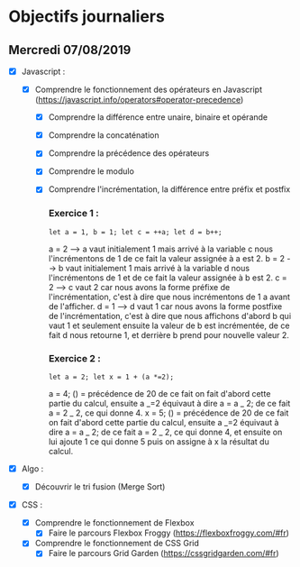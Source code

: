 # Objectifs journaliers

## Mercredi 07/08/2019

- [x] Javascript :

  - [x] Comprendre le fonctionnement des opérateurs en Javascript (https://javascript.info/operators#operator-precedence)

    - [x] Comprendre la différence entre unaire, binaire et opérande
    - [x] Comprendre la concaténation
    - [x] Comprendre la précédence des opérateurs
    - [x] Comprendre le modulo
    - [x] Comprendre l'incrémentation, la différence entre préfix et postfix

      ### Exercice 1 :

      `let a = 1, b = 1; let c = ++a; let d = b++;`

      a = 2 --> a vaut initialement 1 mais arrivé à la variable c nous l'incrémentons de 1 de ce fait la valeur assignée à a est 2.
      b = 2 --> b vaut initialement 1 mais arrivé à la variable d nous l'incrémentons de 1 et de ce fait la valeur assignée à b est 2.
      c = 2 --> c vaut 2 car nous avons la forme préfixe de l'incrémentation, c'est à dire que nous incrémentons de 1 a avant de l'afficher.
      d = 1 --> d vaut 1 car nous avons la forme postfixe de l'incrémentation, c'est à dire que nous affichons d'abord b qui vaut 1 et seulement ensuite la valeur de b est incrémentée, de ce fait d nous retourne 1, et derrière b prend pour nouvelle valeur 2.

      ### Exercice 2 :

      `let a = 2; let x = 1 + (a *=2);`

      a = 4; () = précédence de 20 de ce fait on fait d'abord cette partie du calcul, ensuite a _=2 équivaut à dire a = a _ 2; de ce fait a = 2 _ 2, ce qui donne 4.
      x = 5; () = précédence de 20 de ce fait on fait d'abord cette partie du calcul, ensuite a _=2 équivaut à dire a = a _ 2; de ce fait a = 2 _ 2, ce qui donne 4, et ensuite on lui ajoute 1 ce qui donne 5 puis on assigne à x la résultat du calcul.

* [x] Algo :

  - [x] Découvrir le tri fusion (Merge Sort)

* [x] CSS :
  - [x] Comprendre le fonctionnement de Flexbox
    - [x] Faire le parcours Flexbox Froggy (https://flexboxfroggy.com/#fr)
  - [x] Comprendre le fonctionnement de CSS Grid
    - [x] Faire le parcours Grid Garden (https://cssgridgarden.com/#fr)

